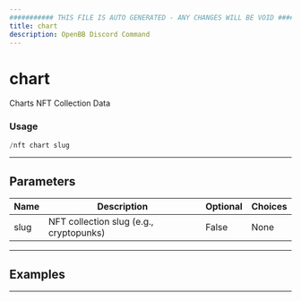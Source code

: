 ```yaml
---
########### THIS FILE IS AUTO GENERATED - ANY CHANGES WILL BE VOID ###########
title: chart
description: OpenBB Discord Command
---
```


# chart

Charts NFT Collection Data

### Usage

```python wordwrap
/nft chart slug
```

---

## Parameters

| Name | Description | Optional | Choices |
| ---- | ----------- | -------- | ------- |
| slug | NFT collection slug (e.g., cryptopunks) | False | None |


---

## Examples


---
